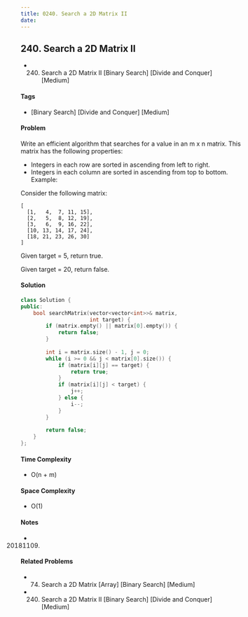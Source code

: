 ```yaml
---
title: 0240. Search a 2D Matrix II
date: 
---
```


## 240. Search a 2D Matrix II
- 240. Search a 2D Matrix II [Binary Search] [Divide and Conquer] [Medium]

#### Tags
- [Binary Search] [Divide and Conquer] [Medium]

#### Problem
Write an efficient algorithm that searches for a value in an m x n matrix. This matrix has the following properties:

- Integers in each row are sorted in ascending from left to right.
- Integers in each column are sorted in ascending from top to bottom.
Example:

Consider the following matrix:

    [
      [1,   4,  7, 11, 15],
      [2,   5,  8, 12, 19],
      [3,   6,  9, 16, 22],
      [10, 13, 14, 17, 24],
      [18, 21, 23, 26, 30]
    ]

Given target = 5, return true.

Given target = 20, return false.

#### Solution
``` C++
class Solution {
public:
    bool searchMatrix(vector<vector<int>>& matrix, 
                      int target) {
        if (matrix.empty() || matrix[0].empty()) {
            return false;
        }
        
        int i = matrix.size() - 1, j = 0;
        while (i >= 0 && j < matrix[0].size()) {
            if (matrix[i][j] == target) {
                return true;
            }
            if (matrix[i][j] < target) {
                j++;
            } else {
                i--;
            }
        }
        
        return false;
    }
};
```

#### Time Complexity
- O(n + m)

#### Space Complexity
- O(1)

#### Notes
- 20181109.

#### Related Problems
- 74. Search a 2D Matrix [Array] [Binary Search] [Medium]
- 240. Search a 2D Matrix II [Binary Search] [Divide and Conquer] [Medium]
